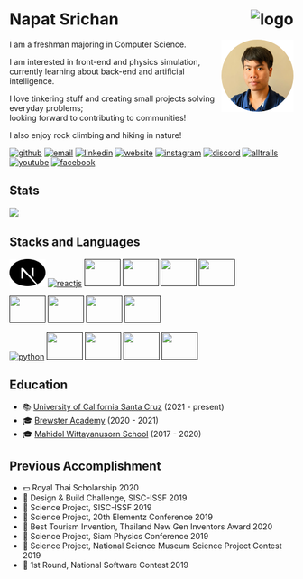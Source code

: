# Napat Srichan <a href="https://napatsc.com"><img alt="logo" align="right" src="https://raw.githubusercontent.com/anonymaew/ns-logo/master/ns-logo-32-w.svg"></a>

[<img alt="profile" width="128px" height="128px" align="right" src="https://raw.githubusercontent.com/anonymaew/anonymaew/master/src/profile.png"/>]()

I am a freshman majoring in Computer Science.

I am interested in front-end and physics simulation,  
currently learning about back-end and artificial intelligence.

I love tinkering stuff and creating small projects solving everyday problems;  
looking forward to contributing to communities!

I also enjoy rock climbing and hiking in nature!

[![github](https://img.shields.io/badge/GitHub-181717?style=flat&logo=github&logoColor=white)](https://github.com/anonymaew)
[![email](https://img.shields.io/badge/Email-EA4335?style=flat&logo=gmail&logoColor=white)](mailto:contact@napatsc.com)
[![linkedin](https://img.shields.io/badge/LinkedIn-0A66C2?style=flat&logo=linkedin&logoColor=white)](https://www.linkedin.com/in/napat-srichan-9918a9201/)
[![website](https://img.shields.io/badge/Website-orange?style=flat&logo=react&logoColor=white)](https://napatsc.com/)
[![instagram](https://img.shields.io/badge/Instagram-E4405F?style=flat&logo=instagram&logoColor=white)](https://www.instagram.com/napatsc/)
[![discord](https://img.shields.io/badge/Discord-5865F2?style=flat&logo=discord&logoColor=white)](https://discord.com/users/487858091027726337)
[![alltrails](https://img.shields.io/badge/AllTrails-428813?style=flat&logo=alltrails&logoColor=white)](https://www.alltrails.com/members/napat-srichan/)
[![youtube](https://img.shields.io/badge/YouTube-FF0000?style=flat&logo=youtube&logoColor=white)](https://www.youtube.com/channel/UCKsubUClYp0qHu9fXLHUb_Q)
[![facebook](https://img.shields.io/badge/Facebook-1877F2?style=flat&logo=facebook&logoColor=white)](https://www.facebook.com/napatsc01/)

## Stats

<img width="420px" src="https://napatsc.appspot.com/github-languages-stats?day=20210129">

## Stacks and Languages

[<img alt="" width="64px" height="48px" src="https://raw.githubusercontent.com/anonymaew/anonymaew/master/src/nextjs.svg"/>]()
[<img alt="reactjs" width="64px" height="48px" src="https://cdn.jsdelivr.net/gh/devicons/devicon/icons/react/react-original.svg"/>]()
[<img alt="" width="64px" height="48px" src="https://cdn.jsdelivr.net/gh/devicons/devicon/icons/typescript/typescript-original.svg"/>]()
[<img alt="" width="64px" height="48px" src="https://cdn.jsdelivr.net/gh/devicons/devicon/icons/javascript/javascript-original.svg"/>]()
[<img alt="" width="64px" height="48px" src="https://cdn.jsdelivr.net/gh/devicons/devicon/icons/html5/html5-original.svg"/>]()
[<img alt="" width="64px" height="48px" src="https://cdn.jsdelivr.net/gh/devicons/devicon/icons/css3/css3-original.svg"/>]()

[<img alt="" width="64px" height="48px" src="https://cdn.jsdelivr.net/gh/devicons/devicon/icons/git/git-original.svg"/>]()
[<img alt="" width="64px" height="48px" src="https://cdn.jsdelivr.net/gh/devicons/devicon/icons/firebase/firebase-plain.svg"/>]()
[<img alt="" width="64px" height="48px" src="https://cdn.jsdelivr.net/gh/devicons/devicon/icons/nodejs/nodejs-original.svg"/>]()
[<img alt="" width="64px" height="48px" src="https://cdn.jsdelivr.net/gh/devicons/devicon/icons/npm/npm-original-wordmark.svg"/>]()

[<img alt="python" width="64px" height="48px" src="https://cdn.jsdelivr.net/gh/devicons/devicon/icons/python/python-original.svg"/>]()
[<img alt="" width="64px" height="48px" src="https://cdn.jsdelivr.net/gh/devicons/devicon/icons/c/c-original.svg"/>]()
[<img alt="" width="64px" height="48px" src="https://cdn.jsdelivr.net/gh/devicons/devicon/icons/cplusplus/cplusplus-original.svg"/>]()
[<img alt="" width="64px" height="48px" src="https://cdn.jsdelivr.net/gh/devicons/devicon/icons/java/java-original.svg"/>]()
[<img alt="" width="64px" height="48px" src="https://cdn.jsdelivr.net/gh/devicons/devicon/icons/processing/processing-original.svg"/>]()

<!--
## Projects

## Blogs
-->

## Education

- :books: [University of California Santa Cruz](https://www.ucsc.edu/) (2021 - present)
- :mortar_board: [Brewster Academy](https://www.brewsteracademy.org/) (2020 - 2021)
- :mortar_board: [Mahidol Wittayanusorn School](https://www.mwit.ac.th/) (2017 - 2020)

## Previous Accomplishment

- :dollar: Royal Thai Scholarship 2020
- :1st_place_medal: Design & Build Challenge, SISC-ISSF 2019
- :tipping_hand_person: Science Project, SISC-ISSF 2019
- :2nd_place_medal: Science Project, 20th Elementz Conference 2019
- :3rd_place_medal: Best Tourism Invention, Thailand New Gen Inventors Award 2020
- :tipping_hand_person: Science Project, Siam Physics Conference 2019
- :2nd_place_medal: Science Project, National Science Museum Science Project Contest 2019
- :tipping_hand_person: 1st Round, National Software Contest 2019

